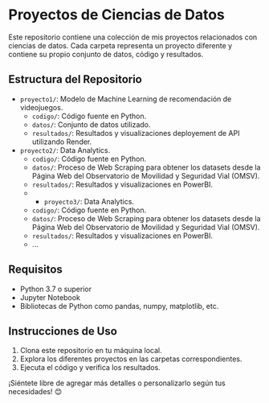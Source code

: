 # Proyectos de Ciencias de Datos

Este repositorio contiene una colección de mis proyectos relacionados con ciencias de datos. Cada carpeta representa un proyecto diferente y contiene su propio conjunto de datos, código y resultados.

## Estructura del Repositorio

- `proyecto1/`: Modelo de Machine Learning de recomendación de videojuegos.
  - `codigo/`: Código fuente en Python.
  - `datos/`: Conjunto de datos utilizado.
  - `resultados/`: Resultados y visualizaciones deployement de API utilizando Render.
- `proyecto2/`: Data Analytics.
  - `codigo/`: Código fuente en Python.
  - `datos/`: Proceso de Web Scraping para obtener los datasets desde la Página Web del Observatorio de Movilidad y Seguridad Vial (OMSV).
  - `resultados/`: Resultados y visualizaciones en PowerBI.
  - - `proyecto3/`: Data Analytics.
  - `codigo/`: Código fuente en Python.
  - `datos/`: Proceso de Web Scraping para obtener los datasets desde la Página Web del Observatorio de Movilidad y Seguridad Vial (OMSV).
  - `resultados/`: Resultados y visualizaciones en PowerBI.
  - ...

## Requisitos

- Python 3.7 o superior
- Jupyter Notebook
- Bibliotecas de Python como pandas, numpy, matplotlib, etc.

## Instrucciones de Uso

1. Clona este repositorio en tu máquina local.
2. Explora los diferentes proyectos en las carpetas correspondientes.
3. Ejecuta el código y verifica los resultados.

¡Siéntete libre de agregar más detalles o personalizarlo según tus necesidades! 😊


<!--
**marygaby147/marygaby147** is a ✨ _special_ ✨ repository because its `README.md` (this file) appears on your GitHub profile.

Here are some ideas to get you started:

- 🔭 I’m currently working on ...
- 🌱 I’m currently learning ...
- 👯 I’m looking to collaborate on ...
- 🤔 I’m looking for help with ...
- 💬 Ask me about ...
- 📫 How to reach me: ...
- 😄 Pronouns: ...
- ⚡ Fun fact: ...
-->
